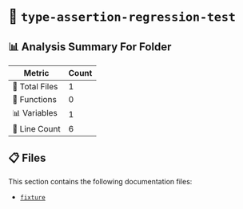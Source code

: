 # 📁 `type-assertion-regression-test`

## 📊 Analysis Summary For Folder

| Metric | Count |
|--------|-------|
| 📁 Total Files | 1 |
| 🔧 Functions | 0 |
| 📊 Variables | 1 |
| 🔢 Line Count | 6 |


## 📋 Files

This section contains the following documentation files:

- [`fixture`](./fixture.md)